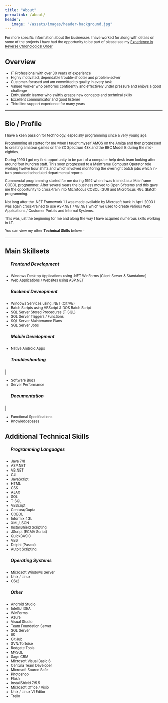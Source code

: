 ```yaml
---
title: "About"
permalink: /about/
header: 
   image: "/assets/images/header-background.jpg"
---
```

<p style="font-size:0.80em; margin-top:0; margin-bottom: 0;">
For more specific information about the businesses I have worked for along with details on some of the projects I have had the opportunity to be part of please see my <a href="https://julianmummery.github.io/experience/" target="_blank">Experience in Reverse Chronological Order</a>
  
<h2>Overview</h2>
<ul style="font-size:0.80em;">
  <li>IT Professional with over 30 years of experience</li>
  <li>Highly motivated, dependable trouble-shooter and problem-solver</li>
  <li>Customer-focused and am committed to quality in every task</li>
  <li>Valued worker who performs confidently and effectively under pressure and enjoys a good challenge</li>
  <li>Enthusiastic learner who swiftly grasps new concepts and technical skills</li>
  <li>Excellent communicator and good listener</li>
  <li>Third line support experience for many years</li>
</ul>

<hr/>

<h2>Bio / Profile</h2>
<p style="font-size:0.80em; margin-top:0;">I have a keen passion for technology, especially programming since a very young age.</p>
<p style="font-size:0.80em; margin-top:0;">Programming all started for me when I taught myself AMOS on the Amiga and then progressed to creating amateur games on the ZX Spectrum 48k and the BBC Model B during the mid-eighties.</p>
<p style="font-size:0.80em; margin-top:0;">During 1990 I got my first opportunity to be part of a computer help desk team looking after around four hundren staff. This soon progressed to a Mainframe Computer Operator role working twelve hour shifts and which involved monitoring the overnight batch jobs which in-turn produced scheduled departmental reports.</p>
<p style="font-size:0.80em; margin-top:0;">Commercial programming started for me during 1992 when I was trained as a Mainframe COBOL programmer. After several years the business moved to Open SYstems and this gave me the opportunity to cross-train into Microfocus COBOL (GUI) and Microfocus 4GL (Batch) programming.</p>
<p style="font-size:0.80em; margin-top:0;">Not long after the .NET Framework 1.1 was made available by Microsoft back in April 2003 I was again cross-trained to use ASP.NET / VB.NET which we used to create various Web Applications / Customer Portals and Internal Systems.</p>
<p style="font-size:0.80em; margin-top:0;">This was just the beginning for me and along the way I have acquired numerous skills working in I.T.</p>
<p style="font-size:0.80em; margin-top:0;">You can view my other <strong>Technical Skills</strong> below: -</p>

<hr/>

<h2>Main Skillsets</h2>
<h5 style="padding-left:1.3em;">Frontend Development</h5>
<ul style="font-size:0.80em;">
    <li>Windows Desktop Applications using .NET WinForms (Client Server & Standalone)</li>  
    <li>Web Applications / Websites using ASP.NET</li>
</ul>
<h5 style="padding-left:1.3em;">Backend Deveopment</h5>
<ul style="font-size:0.80em;">
    <li>Windows Services using .NET (C#/VB)</li>  
    <li>Batch Scripts using VBScript & DOS Batch Script</li>
    <li>SQL Server Stored Procedures (T-SQL)</li>  
    <li>SQL Server Triggers / Functions</li>
    <li>SQL Server Maintenance Plans</li>  
    <li>SQL Server Jobs</li>  
</ul>    
<h5 style="padding-left:1.3em;">Mobile Development</h5>
<ul style="font-size:0.80em;">
    <li>Native Android Apps</li>  
</ul> 
<h5 style="padding-left:1.3em;">Troubleshooting</h5>|
<ul style="font-size:0.80em;">
    <li>Software Bugs</li>  
    <li>Server Performance</li>
</ul>
<h5 style="padding-left:1.3em;">Documentation</h5>|
<ul style="font-size:0.80em;">
    <li>Functional Specifications</li>  
    <li>Knowledgebases</li>
</ul>

<h2>Additional Technical Skills</h2>
<h5 style="padding-left:1.3em;">Programming Languages</h5>
<ul style="font-size:0.80em;">
  <li>Java 7/8</li>
  <li>ASP.NET</li>
  <li>VB.NET</li>
  <li>C#</li>  
  <li>JavaScript</li>
  <li>HTML</li>  
  <li>CSS</li>
  <li>AJAX</li>
  <li>SQL</li>
  <li>T-SQL</li>
  <li>VBScript</li>
  <li>Centura/Gupta</li>
  <li>COBOL</li>
  <li>Informix 4GL</li>
  <li>XML/JSON</li>
  <li>InstallShield Scripting</li>
  <li>JScript (ECMA Script)</li>
  <li>QuickBASIC</li> 
  <li>VB6</li>
  <li>Delphi (Pascal)</li>  
  <li>AutoIt Scripting</li>  
</ul>

<h5 style="padding-left:1.3em;">Operating Systems</h5>
<ul style="font-size:0.80em;">
  <li>Microsoft Windows Server</li>
  <li>Unix / Linux</li>
  <li>OS/2</li>
</ul>

<h5 style="padding-left:1.3em;">Other</h5>
<ul style="font-size:0.80em;">
  <li>Android Studio</li> 
  <li>IntelliJ IDEA</li>
  <li>WinForms</li>
  <li>Azure</li>
  <li>Visual Studio</li>
  <li>Team Foundation Server</li>
  <li>SQL Server</li>
  <li>IIS</li>
  <li>GitHub</li>
  <li>SVN/Tortoise</li>
  <li>Redgate Tools</li>
  <li>MySQL</li>
  <li>Sage CRM</li>
  <li>Microsoft Visual Basic 6</li>
  <li>Centura Team Developer</li>
  <li>Microsoft Source Safe</li>
  <li>Photoshop</li>
  <li>Flash</li>
  <li>InstallShield 7/5.5</li>  
  <li>Microsoft Office / Visio</li>  
  <li>Unix / Linux VI Editor</li>   
  <li>Trello</li>
</ul>

